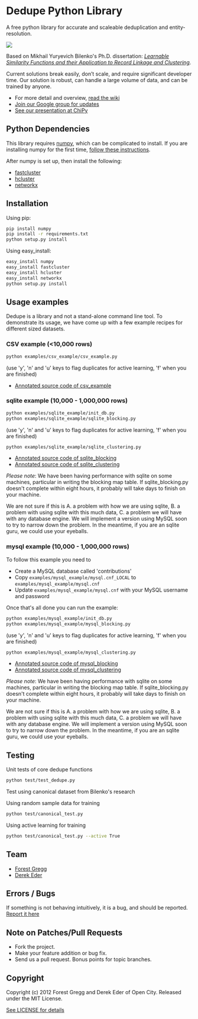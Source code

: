 # Dedupe Python Library
A free python library for accurate and scaleable deduplication and entity-resolution. 

[<img src="https://travis-ci.org/open-city/dedupe.png" />](https://travis-ci.org/open-city/dedupe)

Based on Mikhail Yuryevich Bilenko's Ph.D. dissertation: [*Learnable Similarity Functions and their Application to Record Linkage and Clustering*](http://www.cs.utexas.edu/~ml/papers/marlin-dissertation-06.pdf).

Current solutions break easily, don’t scale, and require significant developer time. Our solution is robust, can handle a large volume of data, and can be trained by anyone.

* For more detail and overview, [read the wiki](https://github.com/open-city/dedupe/wiki)
* [Join our Google group for updates](https://groups.google.com/forum/?fromgroups=#!forum/open-source-deduplication)
* [See our presentation at ChiPy](http://pyvideo.org/video/973/big-data-de-duping)

## Python Dependencies

This library requires [numpy](http://numpy.scipy.org/), which can be complicated to install. If you are installing numpy for the first time, [follow these instructions](http://docs.scipy.org/doc/numpy/user/install.html).

After numpy is set up, then install the following:
* [fastcluster](http://math.stanford.edu/~muellner/fastcluster.html)
* [hcluster](http://code.google.com/p/scipy-cluster/)
* [networkx](http://networkx.github.com/)

## Installation

Using pip:

```bash
pip install numpy
pip install -r requirements.txt
python setup.py install
```

Using easy_install:

```bash
easy_install numpy
easy_install fastcluster
easy_install hcluster
easy_install networkx
python setup.py install
```

## Usage examples

Dedupe is a library and not a stand-alone command line tool. To demonstrate its usage, we have come up with a few example recipes for different sized datasets.

### CSV example (<10,000 rows)
```bash
python examples/csv_example/csv_example.py
```
  (use 'y', 'n' and 'u' keys to flag duplicates for active learning, 'f' when you are finished)
  
* [Annotated source code of csv_example](http://open-city.github.com/dedupe/doc/csv_example.html)
  
### sqlite example (10,000 - 1,000,000 rows)
```bash
python examples/sqlite_example/init_db.py
python examples/sqlite_example/sqlite_blocking.py
```
  (use 'y', 'n' and 'u' keys to flag duplicates for active learning, 'f' when you are finished) 
  
```bash
python examples/sqlite_example/sqlite_clustering.py
```
* [Annotated source code of sqlite_blocking](http://open-city.github.com/dedupe/doc/sqlite_blocking.html)
* [Annotated source code of sqlite_clustering](http://open-city.github.com/dedupe/doc/sqlite_clustering.html)

*Please note*: We have been having performance with sqlite on some machines, particular in writing the 
blocking map table. If sqlite_blocking.py doesn't complete within eight hours, it probably will take days to
finish on your machine.

We are not sure if this is A. a problem with how we are using sqlite, B. a problem with using sqlite 
with this much data, C. a problem we will have with any database engine. We will implement a version
using MySQL soon to try to narrow down the problem. In the meantime, if you are an sqlite guru, we could
use your eyeballs.

### mysql example (10,000 - 1,000,000 rows)
To follow this example you need to 

* Create a MySQL database called 'contributions'
* Copy `examples/mysql_example/mysql.cnf_LOCAL` to `examples/mysql_example/mysql.cnf`
* Update `examples/mysql_example/mysql.cnf` with your MySQL username and password

Once that's all done you can run the example:

```bash
python examples/mysql_example/init_db.py
python examples/mysql_example/mysql_blocking.py
```
  (use 'y', 'n' and 'u' keys to flag duplicates for active learning, 'f' when you are finished) 
  
```bash
python examples/mysql_example/mysql_clustering.py
```
* [Annotated source code of mysql_blocking](http://open-city.github.com/dedupe/doc/mysql_blocking.html)
* [Annotated source code of mysql_clustering](http://open-city.github.com/dedupe/doc/mysql_clustering.html)

*Please note*: We have been having performance with sqlite on some machines, particular in writing the 
blocking map table. If sqlite_blocking.py doesn't complete within eight hours, it probably will take days to
finish on your machine.

We are not sure if this is A. a problem with how we are using sqlite, B. a problem with using sqlite 
with this much data, C. a problem we will have with any database engine. We will implement a version
using MySQL soon to try to narrow down the problem. In the meantime, if you are an sqlite guru, we could
use your eyeballs.


## Testing

Unit tests of core dedupe functions
```bash
python test/test_dedupe.py
```

Test using canonical dataset from Bilenko's research
  
Using random sample data for training
```bash
python test/canonical_test.py
```

Using active learning for training
```bash
python test/canonical_test.py --active True
```

## Team

* [Forest Gregg](mailto:fgregg@gmail.com)
* [Derek Eder](mailto:derek.eder@gmail.com)

## Errors / Bugs

If something is not behaving intuitively, it is a bug, and should be reported.
[Report it here](https://github.com/open-city/dedupe/issues)


## Note on Patches/Pull Requests
 
* Fork the project.
* Make your feature addition or bug fix.
* Send us a pull request. Bonus points for topic branches.

## Copyright

Copyright (c) 2012 Forest Gregg and Derek Eder of Open City. Released under the MIT License.

[See LICENSE for details](https://github.com/open-city/dedupe/wiki/License)
